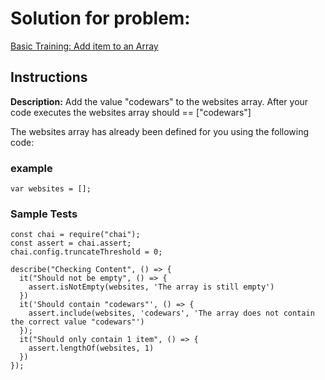 # Solution for problem:

[ Basic Training: Add item to an Array](https://www.codewars.com/kata/511f0fe64ae8683297000001)

## Instructions

**Description:**
Add the value "codewars" to the websites array.
After your code executes the websites array should == ["codewars"]

The websites array has already been defined for you using the following code:

### example

```plaintext
var websites = [];
```

### Sample Tests

```plaintext
const chai = require("chai");
const assert = chai.assert;
chai.config.truncateThreshold = 0;

describe("Checking Content", () => {
  it("Should not be empty", () => {
    assert.isNotEmpty(websites, 'The array is still empty')
  })
  it('Should contain "codewars"', () => {
    assert.include(websites, 'codewars', 'The array does not contain the correct value "codewars"')
  });
  it("Should only contain 1 item", () => {
    assert.lengthOf(websites, 1)
  })
});
```
